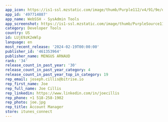 ```yaml
---
app_icon: https://is1-ssl.mzstatic.com/image/thumb/Purple112/v4/91/9e/dd/919eddfb-b512-122e-0a69-8c2c1806d8f7/AppIcon-1x_U007emarketing-0-10-0-85-220-0.png/1024x1024bb.png
app_id: '497714887'
app_name: WebSSH - SysAdmin Tools
app_screenshot: https://is1-ssl.mzstatic.com/image/thumb/PurpleSource116/v4/2f/cb/71/2fcb717e-deeb-1095-7ae6-60eedb2fb3f8/601f1f3a-7d6a-4f31-825e-c001e528321c_iphone_ssh.jpg/1284x2778bb.png
category: Developer Tools
country: US
id: LUjE9zK2eWlp
language: en
most_recent_release: '2024-02-19T00:00:00'
publisher_id: '461353964'
publisher_name: MENGUS ARNAUD
rank: '34'
release_count_in_past_year: '30'
release_count_in_past_year_category: 4
release_count_in_past_year_top_in_category: 19
rep_email: joseph.cillis@bitrise.io
rep_first_name: Joe
rep_full_name: Joe Cillis
rep_linkedin: https://www.linkedin.com/in/joecillis
rep_phone: +1 518-258-1902
rep_photo: joe.jpg
rep_title: Account Manager
store: itunes_connect
---
```

